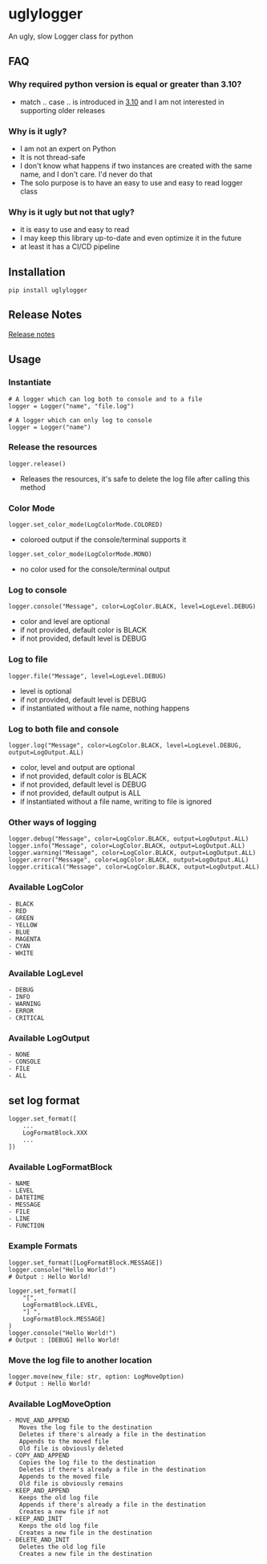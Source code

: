 # uglylogger

An ugly, slow Logger class for python

## FAQ

### Why required python version is equal or greater than 3.10?  
- match .. case .. is introduced in [3.10](https://docs.python.org/3/whatsnew/3.10.html) and I am not interested in supporting older releases  

### Why is it ugly?
- I am not an expert on Python
- It is not thread-safe
- I don't know what happens if two instances are created with the same name, and I don't care. I'd never do that
- The solo purpose is to have an easy to use and easy to read logger class

### Why is it ugly but not that ugly?
- it is easy to use and easy to read
- I may keep this library up-to-date and even optimize it in the future
- at least it has a CI/CD pipeline

## Installation

`pip install uglylogger`

## Release Notes

[Release notes](RELEASE_NOTES.md)  

## Usage

### Instantiate
```
# A logger which can log both to console and to a file
logger = Logger("name", "file.log")  

# A logger which can only log to console
logger = Logger("name")  
```

### Release the resources
```
logger.release()
```
- Releases the resources, it's safe to delete the log file after calling this method

### Color Mode
```
logger.set_color_mode(LogColorMode.COLORED)
```
- coloroed output if the console/terminal supports it
```
logger.set_color_mode(LogColorMode.MONO)
```
- no color used for the console/terminal output

### Log to console
```
logger.console("Message", color=LogColor.BLACK, level=LogLevel.DEBUG)
```
- color and level are optional
- if not provided, default color is BLACK
- if not provided, default level is DEBUG

### Log to file
```
logger.file("Message", level=LogLevel.DEBUG)
```
- level is optional
- if not provided, default level is DEBUG
- if instantiated without a file name, nothing happens

### Log to both file and console
```
logger.log("Message", color=LogColor.BLACK, level=LogLevel.DEBUG, output=LogOutput.ALL)
```
- color, level and output are optional
- if not provided, default color is BLACK
- if not provided, default level is DEBUG
- if not provided, default output is ALL
- if instantiated without a file name, writing to file is ignored


### Other ways of logging

`logger.debug("Message", color=LogColor.BLACK, output=LogOutput.ALL)`  
`logger.info("Message", color=LogColor.BLACK, output=LogOutput.ALL)`  
`logger.warning("Message", color=LogColor.BLACK, output=LogOutput.ALL)`  
`logger.error("Message", color=LogColor.BLACK, output=LogOutput.ALL)`  
`logger.critical("Message", color=LogColor.BLACK, output=LogOutput.ALL)`  

### Available LogColor
    - BLACK
    - RED
    - GREEN
    - YELLOW
    - BLUE
    - MAGENTA
    - CYAN
    - WHITE

### Available LogLevel
    - DEBUG
    - INFO
    - WARNING
    - ERROR
    - CRITICAL

### Available LogOutput
    - NONE
    - CONSOLE
    - FILE
    - ALL

## set log format
```
logger.set_format([
    ...
    LogFormatBlock.XXX
    ...
])
```

### Available LogFormatBlock
    - NAME
    - LEVEL
    - DATETIME
    - MESSAGE
    - FILE
    - LINE
    - FUNCTION

### Example Formats
```
logger.set_format([LogFormatBlock.MESSAGE])
logger.console("Hello World!")
# Output : Hello World!
```
```
logger.set_format([
    "[",
    LogFormatBlock.LEVEL,
    "] ",
    LogFormatBlock.MESSAGE]
)
logger.console("Hello World!")
# Output : [DEBUG] Hello World!
```


### <a name="function_move"></a> Move the log file to another location
```
logger.move(new_file: str, option: LogMoveOption)
# Output : Hello World!
```
### Available LogMoveOption
    - MOVE_AND_APPEND  
       Moves the log file to the destination
       Deletes if there's already a file in the destination
       Appends to the moved file
       Old file is obviously deleted
    - COPY_AND_APPEND  
       Copies the log file to the destination
       Deletes if there's already a file in the destination
       Appends to the moved file
       Old file is obviously remains    
    - KEEP_AND_APPEND  
       Keeps the old log file
       Appends if there's already a file in the destination
       Creates a new file if not
    - KEEP_AND_INIT  
       Keeps the old log file
       Creates a new file in the destination    
    - DELETE_AND_INIT  
       Deletes the old log file
       Creates a new file in the destination
       